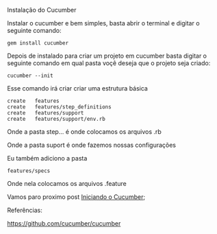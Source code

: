 Instalação do Cucumber

Instalar o cucumber e bem simples, basta abrir o terminal e digitar o seguinte comando:

```
gem install cucumber
```

Depois de instalado para criar um projeto em cucumber basta digitar o seguinte comando em qual pasta voçê deseja que o projeto seja criado:

```
cucumber --init
``` 

Esse comando irá criar criar uma estrutura básica

```
create   features
create   features/step_definitions
create   features/support
create   features/support/env.rb
```

Onde a pasta step... é onde colocamos os arquivos .rb

Onde a pasta suport é onde fazemos nossas configurações

Eu também adiciono a pasta 

```
features/specs
```
Onde nela colocamos os arquivos .feature

Vamos paro proximo post [Iniciando o Cucumber](https://github.com/brunobatista25/best_archer/blob/master/tests/Cucumber/03-iniciando_cucumber.md);

Referências:
	
https://github.com/cucumber/cucumber